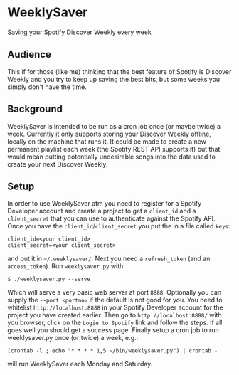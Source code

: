 # WeeklySaver
Saving your Spotify Discover Weekly every week

## Audience
This if for those (like me) thinking that the best feature of Spotify is Discover Weekly and you try to keep up saving the best bits, but some weeks you simply don't have the time.

## Background
WeeklySaver is intended to be run as a cron job once (or maybe twice) a week. Currently it only supports storing your Discover Weekly offline, locally on the machine that runs it. It could be made to create a new permanent playlist each week (the Spotify REST API supports it) but that would mean putting potentially undesirable songs into the data used to create your next Discover Weekly.

## Setup
In order to use WeeklySaver atm you need to register for a Spotify Developer account and create a project to get a `client_id` and a `client_secret` that you can use to authenticate against the Spotify API. Once you have the `client_id`/`client_secret` you put the in a file called `keys`:
```
client_id=<your client_id>
client_secret=<your client_secret>
```
and put it in `~/.weeklysaver/`. Next you need a `refresh_token` (and an `access_token`). Run `weeklysaver.py` with:
```
$ ./weeklysaver.py --serve
```
Which will serve a very basic web server at port `8888`. Optionally you can supply the `--port <portno>` if the default is not good for you. You need to whitelist `http://localhost:8888` in your Spotify Developer account for the project you have created earlier. Then go to `http://localhost:8888/` with you browser, click on the `Login to Spotify` link and follow the steps. If all goes well you should get a success page.
Finally setup a cron job to run weeklysaver.py once (or twice) a week, e.g.:
```
(crontab -l ; echo "* * * * 1,5 ~/bin/weeklysaver.py") | crontab -
```
will run WeeklySaver each Monday and Saturday.
